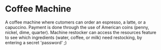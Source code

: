 # Coffee Machine
A coffee machine where cutomers can order an espresso, a latte, or a capuccino. Payment is done through the use of American coins (penny, nickel, dime, quarter).
Machine restocker can access the resources feature to see which ingredients (water, coffee, or milk) need restocking, by entering a secret 'password' ;) 
